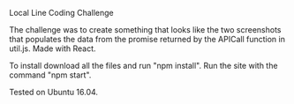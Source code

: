 Local Line Coding Challenge

The challenge was to create something that looks like the two screenshots that populates the data from the promise returned by the APICall function in util.js.  Made with React.

To install download all the files and run "npm install".
Run the site with the command "npm start".

Tested on Ubuntu 16.04.
